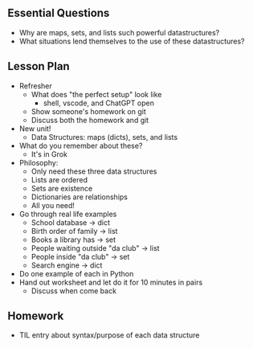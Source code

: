 ## Essential Questions

- Why are maps, sets, and lists such powerful datastructures?
- What situations lend themselves to the use of these datastructures?

## Lesson Plan

- Refresher
    - What does "the perfect setup" look like
        - shell, vscode, and ChatGPT open
    - Show someone's homework on git
    - Discuss both the homework and git
- New unit!
    - Data Structures: maps (dicts), sets, and lists
- What do you remember about these?
    - It's in Grok
- Philosophy:
    - Only need these three data structures
    - Lists are ordered
    - Sets are existence
    - Dictionaries are relationships
    - All you need!
- Go through real life examples
    - School database -> dict
    - Birth order of family -> list
    - Books a library has -> set
    - People waiting outside "da club" -> list
    - People inside "da club" -> set
    - Search engine -> dict
- Do one example of each in Python
- Hand out worksheet and let do it for 10 minutes in pairs
    - Discuss when come back

## Homework

- TIL entry about syntax/purpose of each data structure

